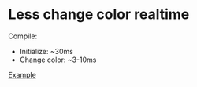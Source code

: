 # Less change color realtime
Compile:
* Initialize: ~30ms
* Change color: ~3-10ms

[Example](http://vudav.github.io/less-change-color/)
